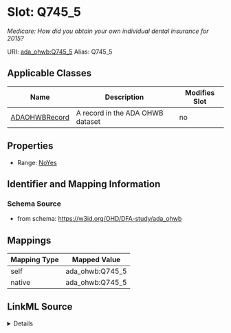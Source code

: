 

# Slot: Q745_5 


_Medicare: How did you obtain your own individual dental insurance for 2015?_





URI: [ada_ohwb:Q745_5](https://w3id.org/OHD/DFA-study/ada_ohwb/Q745_5)
Alias: Q745_5

<!-- no inheritance hierarchy -->





## Applicable Classes

| Name | Description | Modifies Slot |
| --- | --- | --- |
| [ADAOHWBRecord](ADAOHWBRecord.md) | A record in the ADA OHWB dataset |  no  |







## Properties

* Range: [NoYes](NoYes.md)





## Identifier and Mapping Information







### Schema Source


* from schema: https://w3id.org/OHD/DFA-study/ada_ohwb




## Mappings

| Mapping Type | Mapped Value |
| ---  | ---  |
| self | ada_ohwb:Q745_5 |
| native | ada_ohwb:Q745_5 |




## LinkML Source

<details>
```yaml
name: Q745_5
description: 'Medicare: How did you obtain your own individual dental insurance for
  2015?'
from_schema: https://w3id.org/OHD/DFA-study/ada_ohwb
rank: 1000
alias: Q745_5
domain_of:
- ADA_OHWBRecord
range: NoYes

```
</details>